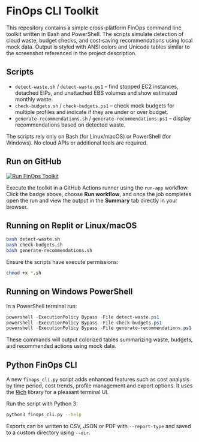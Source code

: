 # FinOps CLI Toolkit

This repository contains a simple cross-platform FinOps command line toolkit written in Bash and PowerShell. The scripts simulate detection of cloud waste, budget checks, and cost‑saving recommendations using local mock data. Output is styled with ANSI colors and Unicode tables similar to the screenshot referenced in the project description.

## Scripts

- `detect-waste.sh` / `detect-waste.ps1` – find stopped EC2 instances, detached EIPs, and unattached EBS volumes and show estimated monthly waste.
- `check-budgets.sh` / `check-budgets.ps1` – check mock budgets for multiple profiles and indicate if they are under or over budget.
- `generate-recommendations.sh` / `generate-recommendations.ps1` – display recommendations based on detected waste.

The scripts rely only on Bash (for Linux/macOS) or PowerShell (for Windows). No cloud APIs or additional tools are required.

## Run on GitHub

[![Run FinOps Toolkit](https://github.com/cloudcwfranck/finazops/actions/workflows/run-app.yml/badge.svg?branch=main)](https://github.com/cloudcwfranck/finazops/actions/workflows/run-app.yml)

Execute the toolkit in a GitHub Actions runner using the `run-app` workflow.
Click the badge above, choose **Run workflow**, and once the job completes open
the run and view the output in the **Summary** tab directly in your browser.

## Running on Replit or Linux/macOS

```bash
bash detect-waste.sh
bash check-budgets.sh
bash generate-recommendations.sh
```

Ensure the scripts have execute permissions:

```bash
chmod +x *.sh
```

## Running on Windows PowerShell

In a PowerShell terminal run:

```powershell
powershell -ExecutionPolicy Bypass -File detect-waste.ps1
powershell -ExecutionPolicy Bypass -File check-budgets.ps1
powershell -ExecutionPolicy Bypass -File generate-recommendations.ps1
```

These commands will output colorized tables summarizing waste, budgets, and recommended actions using mock data.


## Python FinOps CLI

A new `finops_cli.py` script adds enhanced features such as cost analysis by time period, cost trends, profile management and export options. It uses the [Rich](https://pypi.org/project/rich/) library for a pleasant terminal UI.

Run the script with Python 3:

```bash
python3 finops_cli.py --help
```

Exports can be written to CSV, JSON or PDF with `--report-type` and saved to a custom directory using `--dir`.
